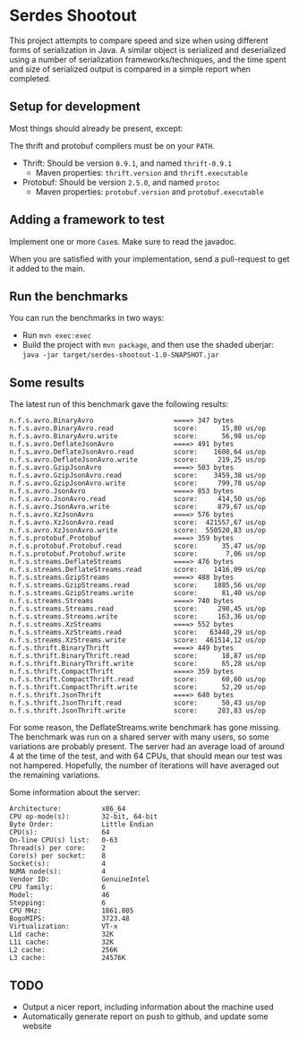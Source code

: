 Serdes Shootout
===============

This project attempts to compare speed and size when using different forms of
serialization in Java. A similar object is serialized and deserialized using
a number of serialization frameworks/techniques, and the time spent and size
of serialized output is compared in a simple report when completed.


Setup for development
---------------------

Most things should already be present, except:

The thrift and protobuf compilers must be on your `PATH`.

* Thrift: Should be version `0.9.1`, and named `thrift-0.9.1`
    * Maven properties: `thrift.version` and `thrift.executable`
* Protobuf: Should be version `2.5.0`, and named `protoc`
    * Maven properties: `protobuf.version` and `protobuf.executable`


Adding a framework to test
--------------------------

Implement one or more `Case`s. Make sure to read the javadoc.

When you are satisfied with your implementation, send a pull-request to get
it added to the main.


Run the benchmarks
------------------

You can run the benchmarks in two ways:

* Run `mvn exec:exec`
* Build the project with `mvn package`, and then use the shaded uberjar:
    `java -jar target/serdes-shootout-1.0-SNAPSHOT.jar`


Some results
------------

The latest run of this benchmark gave the following results:

```
n.f.s.avro.BinaryAvro                    ====> 347 bytes
n.f.s.avro.BinaryAvro.read               score:      15,80 us/op
n.f.s.avro.BinaryAvro.write              score:      56,98 us/op
n.f.s.avro.DeflateJsonAvro               ====> 491 bytes
n.f.s.avro.DeflateJsonAvro.read          score:    1608,64 us/op
n.f.s.avro.DeflateJsonAvro.write         score:     219,25 us/op
n.f.s.avro.GzipJsonAvro                  ====> 503 bytes
n.f.s.avro.GzipJsonAvro.read             score:    3459,38 us/op
n.f.s.avro.GzipJsonAvro.write            score:     799,78 us/op
n.f.s.avro.JsonAvro                      ====> 853 bytes
n.f.s.avro.JsonAvro.read                 score:     414,50 us/op
n.f.s.avro.JsonAvro.write                score:     879,67 us/op
n.f.s.avro.XzJsonAvro                    ====> 576 bytes
n.f.s.avro.XzJsonAvro.read               score:  421557,67 us/op
n.f.s.avro.XzJsonAvro.write              score:  550520,83 us/op
n.f.s.protobuf.Protobuf                  ====> 359 bytes
n.f.s.protobuf.Protobuf.read             score:      35,47 us/op
n.f.s.protobuf.Protobuf.write            score:       7,06 us/op
n.f.s.streams.DeflateStreams             ====> 476 bytes
n.f.s.streams.DeflateStreams.read        score:    1416,09 us/op
n.f.s.streams.GzipStreams                ====> 488 bytes
n.f.s.streams.GzipStreams.read           score:    1885,56 us/op
n.f.s.streams.GzipStreams.write          score:      81,40 us/op
n.f.s.streams.Streams                    ====> 740 bytes
n.f.s.streams.Streams.read               score:     290,45 us/op
n.f.s.streams.Streams.write              score:     163,36 us/op
n.f.s.streams.XzStreams                  ====> 552 bytes
n.f.s.streams.XzStreams.read             score:   63448,29 us/op
n.f.s.streams.XzStreams.write            score:  461514,12 us/op
n.f.s.thrift.BinaryThrift                ====> 449 bytes
n.f.s.thrift.BinaryThrift.read           score:      18,87 us/op
n.f.s.thrift.BinaryThrift.write          score:      65,28 us/op
n.f.s.thrift.CompactThrift               ====> 359 bytes
n.f.s.thrift.CompactThrift.read          score:      60,60 us/op
n.f.s.thrift.CompactThrift.write         score:      52,20 us/op
n.f.s.thrift.JsonThrift                  ====> 640 bytes
n.f.s.thrift.JsonThrift.read             score:      50,43 us/op
n.f.s.thrift.JsonThrift.write            score:     283,83 us/op
```

For some reason, the DeflateStreams.write benchmark has gone missing.
The benchmark was run on a shared server with many users, so some variations
are probably present. The server had an average load of around 4 at the time
of the test, and with 64 CPUs, that should mean our test was not hampered.
Hopefully, the number of iterations will have averaged out the remaining
variations.

Some information about the server:

```
Architecture:          x86_64
CPU op-mode(s):        32-bit, 64-bit
Byte Order:            Little Endian
CPU(s):                64
On-line CPU(s) list:   0-63
Thread(s) per core:    2
Core(s) per socket:    8
Socket(s):             4
NUMA node(s):          4
Vendor ID:             GenuineIntel
CPU family:            6
Model:                 46
Stepping:              6
CPU MHz:               1861.805
BogoMIPS:              3723.48
Virtualization:        VT-x
L1d cache:             32K
L1i cache:             32K
L2 cache:              256K
L3 cache:              24576K
```


TODO
----

* Output a nicer report, including information about the machine used
* Automatically generate report on push to github, and update some website
